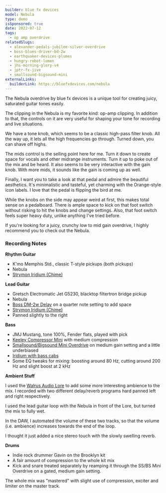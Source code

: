 ```yaml
---
builder: blue fx devices
model: Nebula
type: demo
isSponsored: true
date: 2022-07-12
tags:
  - op amp overdrive
relatedSlugs:
  - alexander-pedals-jubilee-silver-overdrive
  - boss-blues-driver-bd-2w
  - earthquaker-devices-plumes
  - hungry-robot-lumen
  - jhs-morning-glory-v4
  - jptr-fx-jive
  - smallsound-bigsound-mini
externalLinks:
  builderLink: https://bluefxdevices.com/nebula
---
```


The Nebula overdrive by blue fx devices is a unique tool for creating juicy, saturated guitar tones easily.

The clipping in the Nebula is my favorite kind: op-amp clipping. In addition to that, the controls on it are very useful for shaping your tone for recording and live situations.

We have a tone knob, which seems to be a classic high-pass filter knob. All the way up, it lets all the high frequencies go through. Turned down, you can shave off highs.

The mids control is the selling point here for me. Turn it down to create space for vocals and other midrange instruments. Turn it up to poke out of the mix and be heard. It also seems to be very interactive with the gain knob. With more mids, it sounds like the gain is coming up as well.

Finally, I want you to take a look at that pedal and admire the beautiful aesthetics. It's minimalistic and tasteful, yet charming with the Orange-style icon labels. I love that the pedal is flipping the bird at me.

While the knobs on the side may appear weird at first, this makes total sense on a pedalboard. There is ample space to kick on that foot switch without risking to hit the knobs and change settings. Also, that foot switch feels super heavy duty, unlike anything I've tried before.

If you're looking for a juicy, crunchy low to mid gain overdrive, I highly recommend you to check out the Nebula.

### Recording Notes

**Rhythm Guitar**

- K'mo Memphis Std., classic T-style pickups (both pickups)
- Nebula
- [Strymon Iridium (Chime)](/demos/strymon-iridium)

**Lead Guitar**

- Gretsch Electromatic Jet G5230, blacktop filtertron bridge pickup
- Nebula
- [Boss DM-2w Delay](/demos/boss-dm-2w-delay) on a quarter note setting to add space
- [Strymon Iridium (Chime)](/demos/strymon-iridium)
- Panned slightly to the right

**Bass**

- JMJ Mustang, tone 100%, Fender flats, played with pick
- [Keeley Compressor Mini](/demos/keeley-electronics-compressor-mini) with medium compression
- [Smallsound/Bigsound Mini Overdrive](/demos/smallsound-bigsound-mini) on medium gain setting and a little underbiased
- [Iridium with bass cabs](/posts/strymon-iridium-bass-ownhammer-ir/)
- Some EQ tweaks for mixing: boosting around 80 Hz, cutting around 200 Hz and slight boost at 2 kHz

**Ambient Stuff**

I used the [Walrus Audio Lore](/demos/walrus-audio-lore) to add some more interesting ambience to the mix. I recorded with two different delay/reverb programs hard panned left and right respectively.

I used the lead guitar loop with the Nebula in front of the Lore, but turned the mix to fully wet.

In the DAW, I automated the volume of these two tracks, so that the volume (i.e. ambience) increases towards the end of the loop.

I thought it just added a nice stereo touch with the slowly swelling reverb.

**Drums**

- Indie rock drummer Gavin on the Brooklyn kit
- A fair amount of compression to the whole kit mix
- Kick and snare treated separately by reamping it through the SS/BS Mini Overdrive on a gated, medium gain setting.

The whole mix was "mastered" with slight use of compression, exciter and limiter on the master track.
